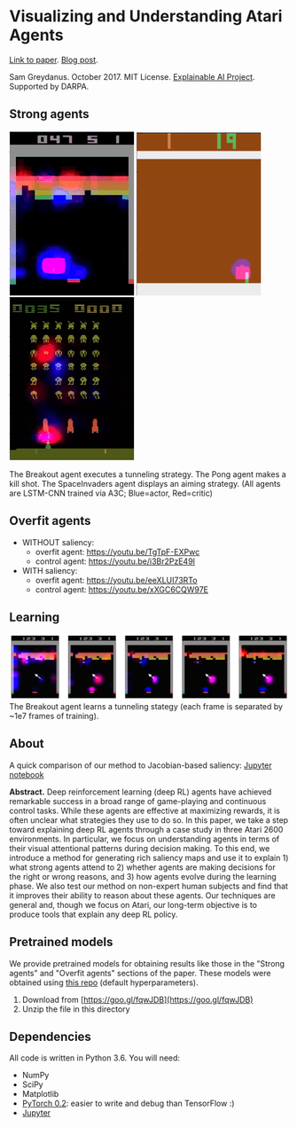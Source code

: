 Visualizing and Understanding Atari Agents
=======
[Link to paper](https://goo.gl/AMAoSc). [Blog post](https://greydanus.github.io/2017/11/01/visualize-atari/).

Sam Greydanus. October 2017. MIT License. [Explainable AI Project](http://twitter.com/DARPA/status/872547502616182785). Supported by DARPA.

Strong agents
--------
![breakout-tunneling.gif](static/breakout_tunneling.gif)
![pong-killshot.gif](static/pong_killshot.gif)
![spaceinv-aiming.gif](static/spaceinv_aiming.gif)

The Breakout agent executes a tunneling strategy. The Pong agent makes a kill shot. The SpaceInvaders agent displays an aiming strategy. (All agents are LSTM-CNN trained via A3C; Blue=actor, Red=critic)

Overfit agents
--------
 * WITHOUT saliency:
 	* overfit agent: https://youtu.be/TgTpF-EXPwc
 	* control agent: https://youtu.be/i3Br2PzE49I
 * WITH saliency:
 	* overfit agent: https://youtu.be/eeXLUI73RTo
 	* control agent: https://youtu.be/xXGC6CQW97E

Learning
--------
![breakout-learning](static/breakout-learning.png)
The Breakout agent learns a tunneling stategy (each frame is separated by ~1e7 frames of training).

About
--------
A quick comparison of our method to Jacobian-based saliency: [Jupyter notebook](https://nbviewer.jupyter.org/github/greydanus/visualize_atari/blob/master/jacobian-vs-perturbation.ipynb)

**Abstract.** Deep reinforcement learning (deep RL) agents have achieved remarkable success in a broad range of game-playing and continuous control tasks. While these agents are effective at maximizing rewards, it is often unclear what strategies they use to do so. In this paper, we take a step toward explaining deep RL agents through a case study in three Atari 2600 environments. In particular, we focus on understanding agents in terms of their visual attentional patterns during decision making. To this end, we introduce a method for generating rich saliency maps and use it to explain 1) what strong agents attend to 2) whether agents are making decisions for the right or wrong reasons, and 3) how agents evolve during the learning phase. We also test our method on non-expert human subjects and find that it improves their ability to reason about these agents. Our techniques are general and, though we focus on Atari, our long-term objective is to produce tools that explain any deep RL policy.

Pretrained models
--------
We provide pretrained models for obtaining results like those in the "Strong agents" and "Overfit agents" sections of the paper. These models were obtained using [this repo](https://github.com/greydanus/baby-a3c) (default hyperparameters).
 1. Download from [https://goo.gl/fqwJDB](https://goo.gl/fqwJDB)
 2. Unzip the file in this directory

Dependencies
--------
All code is written in Python 3.6. You will need:
 * NumPy
 * SciPy
 * Matplotlib
 * [PyTorch 0.2](http://pytorch.org/): easier to write and debug than TensorFlow :)
 * [Jupyter](https://jupyter.org/)

